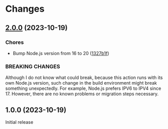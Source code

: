# Changes

## [2.0.0](https://github.com/prantlf/delete-cache-action/compare/v1.0.0...v2.0.0) (2023-10-19)

### Chores

* Bump Node.js version from 16 to 20 ([1327b1f](https://github.com/prantlf/delete-cache-action/commit/1327b1fb7b1e6ac19d685fd30507849b0737ded0))

### BREAKING CHANGES

Although I do not know what could break, because this action
runs with its own Node.js version, such change in the build environment might
break something unexpectedly. For example, Node.js prefers IPV6 to IPV4 since
17. However, there are no known problems or migration steps necessary.

## 1.0.0 (2023-10-19)

Initial release
